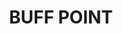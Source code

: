 ---
lastmod: '2025-04-06T06:05:20+00:00'
latitude: -33.209125
layout: suburb
longitude: 151.528042
postcode: '2262'
state: NSW
title: BUFF POINT
url: /nsw/buff-point/
---